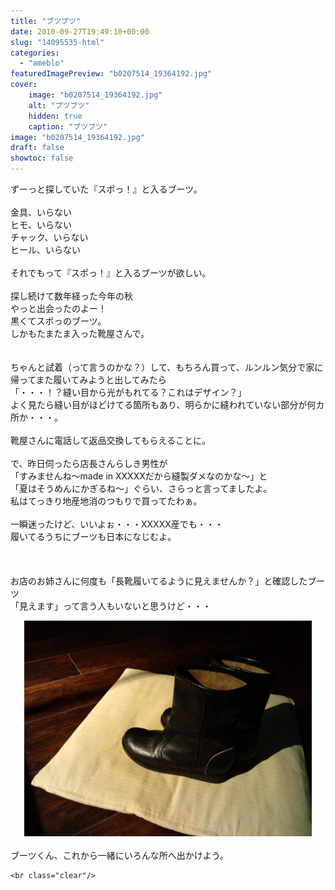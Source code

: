 ```yaml
---
title: "ブツブツ"
date: 2010-09-27T19:49:10+00:00
slug: "14095535-html"
categories:
  - "ameblo"
featuredImagePreview: "b0207514_19364192.jpg"
cover:
    image: "b0207514_19364192.jpg"
    alt: "ブツブツ"
    hidden: true
    caption: "ブツブツ"
image: "b0207514_19364192.jpg"
draft: false
showtoc: false
---
```

ずーっと探していた『スポっ！』と入るブーツ。<br/>
<br/>
金具、いらない<br/>
ヒモ、いらない<br/>
チャック、いらない<br/>
ヒール、いらない<br/>
<br/>
それでもって『スポっ！』と入るブーツが欲しい。<br/>
<br/>
探し続けて数年経った今年の秋<br/>
やっと出会ったのよー！<br/>
黒くてスポっのブーツ。<br/>
しかもたまたま入った靴屋さんで。<br/>
<br/>
<br/>
ちゃんと試着（って言うのかな？）して、もちろん買って、ルンルン気分で家に帰ってまた履いてみようと出してみたら<br/>
「・・・！？縫い目から光がもれてる？これはデザイン？」<br/>
よく見たら縫い目がほどけてる箇所もあり、明らかに縫われていない部分が何カ所か・・・。<br/>
<br/>
靴屋さんに電話して返品交換してもらえることに。<br/>
<br/>
で、昨日伺ったら店長さんらしき男性が<br/>
「すみませんね～made in XXXXXだから縫製ダメなのかな～」と<br/>
「夏はそうめんにかぎるね～」ぐらい、さらっと言ってましたよ。<br/>
私はてっきり地産地消のつもりで買ってたわぁ。<br/>
<br/>
一瞬迷ったけど、いいよぉ・・・XXXXX産でも・・・<br/>
履いてるうちにブーツも日本になじむよ。<br/>
<br/>
<br/>
<br/>
お店のお姉さんに何度も「長靴履いてるように見えませんか？」と確認したブーツ<br/>
「見えます」って言う人もいないと思うけど・・・<br/>
<center><a href="b0207514_19364192.jpg" rel="nofollow"><img src="b0207514_19364192.jpg" alt="ブツブツ_b0207514_19364192.jpg" class="IMAGE_MID" height="345" width="460"/></a></center><br/>
ブーツくん、これから一緒にいろんな所へ出かけよう。

    <br class="clear"/>